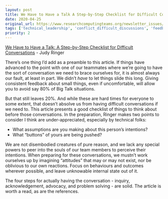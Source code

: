 ```yaml
---
layout: post
title: We Have to Have a Talk A Step-by-Step Checklist for Difficult Conversations - Judy Ringer
date: 2020-04-25
original_url: https://www.researchcomputingteams.org/newsletter_issues/0021
tags: ['technical_leadership', 'conflict_difficult_discussions', 'feedback', 'managing_individuals']
priority: 2
---
```


<!-- markdownlint-disable MD033 -->
<!-- markdownlint-disable MD041 -->
<!-- markdownlint-disable MD049 -->

[We Have to Have a Talk: A Step-by-Step Checklist for Difficult Conversations](https://www.judyringer.com/resources/articles/we-have-to-talk-a-stepbystep-checklist-for-difficult-conversations.php) - Judy Ringer

There’s one thing I’d add as a preamble to this article.  If things have advanced to the point with one of our teammates where we’re going to have the sort of conversation we need to brace ourselves for, it is almost always our fault, at least in part.  We didn’t *have* to let things slide this long.  Giving consistent feedback about small things, even if uncomfortable, will allow you to avoid say 80% of Big Talk situations.

But that still leaves 20%.  And while these are hard times for everyone to some extent, that doesn’t absolve us from having difficult conversations if we need to.  This article presents a good checklist of things to think about before those conversations.  In the preparation, Ringer makes two points to consider I think are under-appreciated, especially by technical folks:

- What assumptions are you making about this person’s intentions?
- What “buttons” of yours are being pushed?

We are not disembodied creatures of pure reason, and we lack any special powers to peer into the souls of our team members to perceive their intentions.  When preparing for these conversations, we mustn’t work ourselves up by imagining “attitudes” that may or may not exist, nor be oblivious to our own reactions.  Focus on behaviours and outcomes wherever possible, and leave unknowable internal state out of it.

The four steps for actually having the conversation - inquiry, acknowledgement, advocacy, and problem solving - are solid.  The article is worth a read, as are the references.

